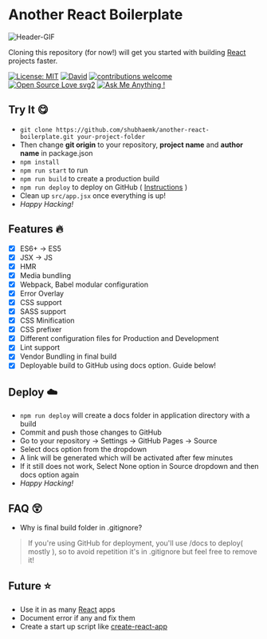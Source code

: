 # Another React Boilerplate

![Header-GIF](https://media.giphy.com/media/l0HlQ7LRalQqdWfao/giphy.gif)

Cloning this repository (for now!) will get you started with building [React](https://reactjs.org/) projects faster.

[![License: MIT](https://img.shields.io/github/license/Naereen/StrapDown.js.svg)](https://github.com/shubhaemk/another-react-boilerplate/blob/master/LICENSE) 
[![David](https://david-dm.org/shubhaemk/another-react-boilerplate.svg)](https://david-dm.org/shubhaemk/another-react-boilerplate?type=dev)
[![contributions welcome](https://img.shields.io/badge/contributions-welcome-brightgreen.svg?style=flat)](https://github.com/shubhaemk/another-react-boilerplate)
[![Open Source Love svg2](https://badges.frapsoft.com/os/v2/open-source.svg?v=103)](https://github.com/shubhaemk/another-react-boilerplate)
[![Ask Me Anything !](https://img.shields.io/badge/Ask%20me-anything-1abc9c.svg)](https://twitter.com/shubham_kamath)

## Try It :yum:

* ```git clone https://github.com/shubhaemk/another-react-boilerplate.git your-project-folder```
* Then change **git origin** to your repository, **project name** and **author name** in package.json
* ```npm install```
* ```npm run start``` to run
* ```npm run build``` to create a production build
* ```npm run deploy``` to deploy on GitHub ( [Instructions](https://github.com/shubhaemk/another-react-boilerplate#deploy) )
* Clean up ```src/app.jsx``` once everything is up!
* _Happy Hacking!_

## Features :fire:

- [x] ES6+ -> ES5
- [x] JSX -> JS
- [x] HMR
- [x] Media bundling
- [x] Webpack, Babel modular configuration
- [x] Error Overlay
- [x] CSS support
- [x] SASS support
- [x] CSS Minification
- [x] CSS prefixer
- [x] Different configuration files for Production and Development
- [x] Lint support
- [x] Vendor Bundling in final build
- [x] Deployable build to GitHub using docs option. Guide below!

## Deploy :cloud: 

* ```npm run deploy``` will create a docs folder in application directory with a build
* Commit and push those changes to GitHub
* Go to your repository -> Settings -> GitHub Pages -> Source
* Select docs option from the dropdown
* A link will be generated which will be activated after few minutes
* If it still does not work, Select None option in Source dropdown and then docs option again
* _Happy Hacking!_

## FAQ :astonished:

* Why is final build folder in .gitignore?
> If you're using GitHub for deployment, you'll use /docs to deploy( mostly ), so to avoid repetition it's in .gitignore but feel free to remove it!

## Future :star:

* Use it in as many [React](https://reactjs.org/) apps
* Document error if any and fix them
* Create a start up script like [create-react-app](https://reactjs.org/docs/create-a-new-react-app.html)

